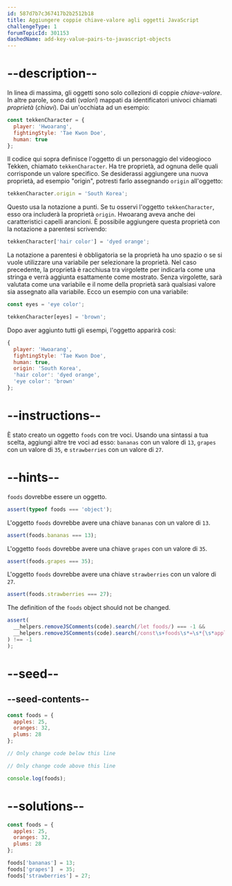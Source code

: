 ```yaml
---
id: 587d7b7c367417b2b2512b18
title: Aggiungere coppie chiave-valore agli oggetti JavaScript
challengeType: 1
forumTopicId: 301153
dashedName: add-key-value-pairs-to-javascript-objects
---
```


# --description--

In linea di massima, gli oggetti sono solo collezioni di coppie <dfn>chiave-valore</dfn>. In altre parole, sono dati (<dfn>valori</dfn>) mappati da identificatori univoci chiamati <dfn>proprietà</dfn> (<dfn>chiavi</dfn>). Dai un'occhiata ad un esempio:

```js
const tekkenCharacter = {
  player: 'Hwoarang',
  fightingStyle: 'Tae Kwon Doe',
  human: true
};
```

Il codice qui sopra definisce l'oggetto di un personaggio del videogioco Tekken, chiamato `tekkenCharacter`. Ha tre proprietà, ad ognuna delle quali corrisponde un valore specifico. Se desiderassi aggiungere una nuova proprietà, ad esempio "origin", potresti farlo assegnando `origin` all'oggetto:

```js
tekkenCharacter.origin = 'South Korea';
```

Questo usa la notazione a punti. Se tu osservi l'oggetto `tekkenCharacter`, esso ora includerà la proprietà `origin`. Hwoarang aveva anche dei caratteristici capelli arancioni. È possibile aggiungere questa proprietà con la notazione a parentesi scrivendo:

```js
tekkenCharacter['hair color'] = 'dyed orange';
```

La notazione a parentesi è obbligatoria se la proprietà ha uno spazio o se si vuole utilizzare una variabile per selezionare la proprietà. Nel caso precedente, la proprietà è racchiusa tra virgolette per indicarla come una stringa e verrà aggiunta esattamente come mostrato. Senza virgolette, sarà valutata come una variabile e il nome della proprietà sarà qualsiasi valore sia assegnato alla variabile. Ecco un esempio con una variabile:

```js
const eyes = 'eye color';

tekkenCharacter[eyes] = 'brown';
```

Dopo aver aggiunto tutti gli esempi, l'oggetto apparirà così:

```js
{
  player: 'Hwoarang',
  fightingStyle: 'Tae Kwon Doe',
  human: true,
  origin: 'South Korea',
  'hair color': 'dyed orange',
  'eye color': 'brown'
};
```

# --instructions--

È stato creato un oggetto `foods` con tre voci. Usando una sintassi a tua scelta, aggiungi altre tre voci ad esso: `bananas` con un valore di `13`, `grapes` con un valore di `35`, e `strawberries` con un valore di `27`.

# --hints--

`foods` dovrebbe essere un oggetto.

```js
assert(typeof foods === 'object');
```

L'oggetto `foods` dovrebbe avere una chiave `bananas` con un valore di `13`.

```js
assert(foods.bananas === 13);
```

L'oggetto `foods` dovrebbe avere una chiave `grapes` con un valore di `35`.

```js
assert(foods.grapes === 35);
```

L'oggetto `foods` dovrebbe avere una chiave `strawberries` con un valore di `27`.

```js
assert(foods.strawberries === 27);
```

The definition of the `foods` object should not be changed.

```js
assert(
  __helpers.removeJSComments(code).search(/let foods/) === -1 &&
  __helpers.removeJSComments(code).search(/const\s+foods\s*=\s*{\s*apples:\s*25,\s*oranges:\s*32,\s*plums:\s*28\s*};/
) !== -1
);
```

# --seed--

## --seed-contents--

```js
const foods = {
  apples: 25,
  oranges: 32,
  plums: 28
};

// Only change code below this line

// Only change code above this line

console.log(foods);
```

# --solutions--

```js
const foods = {
  apples: 25,
  oranges: 32,
  plums: 28
};

foods['bananas'] = 13;
foods['grapes']  = 35;
foods['strawberries'] = 27;
```
